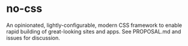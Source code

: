 # no-css

An opinionated, lightly-configurable, modern CSS framework to enable rapid building of great-looking sites and apps. See PROPOSAL.md and issues for discussion.
